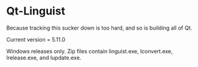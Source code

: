 Qt-Linguist
===========
Because tracking this sucker down is too hard, and so is building all of Qt.

Current version = 5.11.0

Windows releases only. Zip files contain linguist.exe, lconvert.exe, lrelease.exe, and lupdate.exe.
